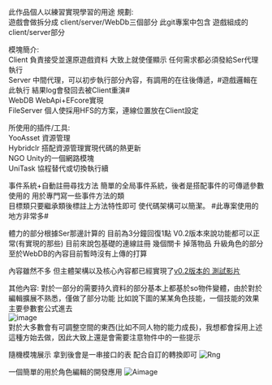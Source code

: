此作品個人以練習實現學習的用途
規劃:   
遊戲會做拆分成 client/server/WebDb三個部分 此git專案中包含  遊戲組成的client/server部分  

模塊簡介:  
Client    負責接受並還原遊戲資料 大致上就使僅顯示 任何需求都必須發給Ser代理執行  
Server    中間代理，可以初步執行部分內容，有調用的在往後傳遞，#遊戲邏輯在此執行 結果log會發回去被Client重演#  
WebDB     WebApi+EFcore實現  
FileServer 個人使採用HFS的方案，連線位置放在Client設定

所使用的插件/工具:  
YooAsset   資源管理  
Hybridclr  搭配資源管理實現代碼的熱更新  
NGO        Unity的一個網路模塊  
UniTask    協程替代或切換執行續  

事件系統+自動註冊尋找方法 
    簡單的全局事件系統，後者是搭配事件的可傳遞參數使用的 用於專門寫一些事件方法的類  
    目標類只要繼承類後標註上方法特性即可  使代碼架構可以簡潔。 #此專案使用的地方非常多#  


體力的部分根據Ser那邊計算的 目前為3分鐘回復1點
V0.2版本來說功能都可以正常(有實現的那些) 目前來說包基礎的連線註冊 幾個關卡 掉落物品 升級角色的部分
至於WebDB的內容目前暫時沒有上傳的打算

內容雖然不多 但主體架構以及核心內容都已經實現了[v0.2版本的 測試影片 ](https://youtu.be/u-ZpgE6q0tc)




其他內容: 
對於一部分的需要持久資料的部分基本上都基於so物件變體，由於對於編輯擴展不熟悉，僅做了部分功能
比如說下圖的某某角色技能，一個技能的效果主要參數套公式進去  
![image](https://github.com/user-attachments/assets/12d7c833-519a-4f23-9a61-8e263e6669a0)   
對於大多數會有可調整空間的東西(比如不同人物的能力成長)，我想都會採用上述這種方始去做，因此大致上還是會需要注意物件中的一些提示  

隨機模塊展示  拿到後會是一串接口的表 配合自訂的轉換即可
![Rng](https://github.com/user-attachments/assets/1938c0c9-d507-4d8f-b557-c9319e8081f3)

一個簡單的用於角色編輯的開發應用
![Aimage](https://github.com/user-attachments/assets/2042e669-4a1a-46dc-a9d9-f9966c1aac76)
